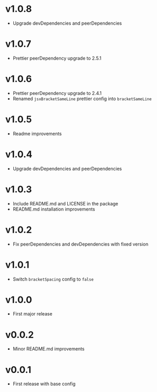 # v1.0.8

- Upgrade devDependencies and peerDependencies

# v1.0.7

- Prettier peerDependency upgrade to 2.5.1

# v1.0.6

- Prettier peerDependency upgrade to 2.4.1
- Renamed `jsxBracketSameLine` prettier config into `bracketSameLine`

# v1.0.5

- Readme improvements

# v1.0.4

- Upgrade devDependencies and peerDependencies

# v1.0.3

- Include README.md and LICENSE in the package
- README.md installation improvements

# v1.0.2

- Fix peerDependencies and devDependencies with fixed version

# v1.0.1

- Switch `bracketSpacing` config to `false`

# v1.0.0

- First major release

# v0.0.2

- Minor README.md improvements

# v0.0.1

- First release with base config
